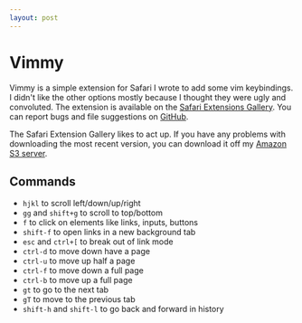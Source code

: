 ```yaml
---
layout:	post
---
```


# Vimmy

Vimmy is a simple extension for Safari I wrote to add some vim keybindings. I didn't like the other options mostly because I thought they were ugly and convoluted. The extension is available on the [Safari Extensions Gallery](https://safari-extensions.apple.com/details/?id=com.gggritso.vimmy-36948PQEY6). You can report bugs and file suggestions on [GitHub](https://github.com/gggritso/Vimmy.safariextension).

The Safari Extension Gallery likes to act up. If you have any problems with downloading the most recent version, you can download it off my [Amazon S3 server](https://s3.amazonaws.com/gggritso.com/Vimmy.safariextz).

## Commands

- `hjkl` to scroll left/down/up/right
- `gg` and `shift+g` to scroll to top/bottom
- `f` to click on elements like links, inputs, buttons
- `shift-f` to open links in a new background tab
- `esc` and `ctrl+[` to break out of link mode
- `ctrl-d` to move down have a page
- `ctrl-u` to move up half a page
- `ctrl-f` to move down a full page
- `ctrl-b` to move up a full page
- `gt` to go to the next tab
- `gT` to move to the previous tab
- `shift-h` and `shift-l` to go back and forward in history
